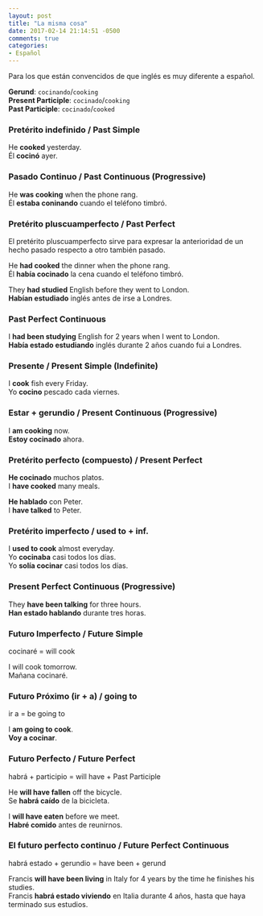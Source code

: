```yaml
---
layout: post
title: "La misma cosa"
date: 2017-02-14 21:14:51 -0500
comments: true
categories: 
- Español
---
```


Para los que están convencidos de que inglés es muy diferente a español.

**Gerund**: `cocinando`/`cooking` <br>
**Present Participle**: `cocinado`/`cooking` <br>
**Past Participle**: `cocinado`/`cooked` <br>

### Pretérito indefinido / Past Simple

He **cooked** yesterday. <br>
Él **cocinó** ayer.

### Pasado Continuo / Past Continuous (Progressive)

He **was cooking** when the phone rang. <br>
Él **estaba coninando** cuando el teléfono timbró.

### Pretérito pluscuamperfecto / Past Perfect

El pretérito pluscuamperfecto sirve para expresar la anterioridad de un hecho pasado respecto a otro también pasado.

He **had cooked** the dinner when the phone rang. <br>
Él **había cocinado** la cena cuando el teléfono timbró.

They **had studied** English before they went to London.<br>
**Habían estudiado** inglés antes de irse a Londres.

### Past Perfect Continuous

I **had been studying**   English for 2 years when I went to London. <br>
**Había estado estudiando** inglés durante 2 años cuando fui a Londres.


### Presente / Present Simple (Indefinite)

I **cook** fish every Friday. <br>
Yo **cocino** pescado cada viernes.

### Estar + gerundio / Present Continuous (Progressive)

I **am cooking** now. <br>
**Estoy cocinado** ahora.

### Pretérito perfecto (compuesto) / Present Perfect

**He cocinado** muchos platos. <br>
I **have cooked** many meals.

**He hablado** con Peter. <br>
I **have talked** to Peter.

### Pretérito imperfecto / used to + inf.

I **used to cook** almost everyday. <br>
Yo **cocinaba** casi todos los días. <br>
Yo **solía cocinar** casi todos los días.

### Present Perfect Continuous (Progressive)

They **have been talking** for three hours. <br>
**Han estado hablando** durante tres horas.

### Futuro Imperfecto / Future Simple

cocinaré = will cook

I will cook tomorrow. <br>
Mañana cocinaré.

### Futuro Próximo (ir + a) / going to

ir a = be going to

I **am going to cook**. <br>
**Voy a cocinar**.

### Futuro Perfecto / Future Perfect

habrá + participio = will have + Past Participle

He **will have fallen** off the bicycle. <br>
Se **habrá caído** de la bicicleta.

I **will  have eaten** before we meet. <br>
**Habré comido** antes de reunirnos.

### El futuro perfecto continuo / Future Perfect Continuous

habrá estado + gerundio = have been + gerund

Francis **will have been living** in Italy for 4 years by the time he finishes his studies. <br>
Francis **habrá estado viviendo** en Italia durante 4 años, hasta que haya terminado sus estudios.